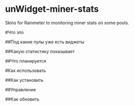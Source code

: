 # unWidget-miner-stats
Skins for Rainmeter to monitoring miner stats on some pools.

#Что это

##Под какие пулы уже есть виджеты

##Какую статистику показывает

##Что планируется

#Как использовать

##Как установить

##Управление

##Как обновить
